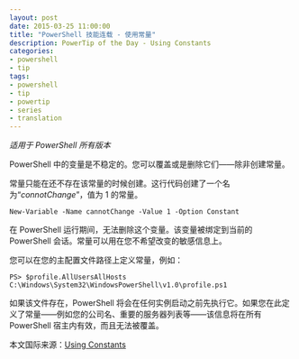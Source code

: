 ```yaml
---
layout: post
date: 2015-03-25 11:00:00
title: "PowerShell 技能连载 - 使用常量"
description: PowerTip of the Day - Using Constants
categories:
- powershell
- tip
tags:
- powershell
- tip
- powertip
- series
- translation
---
```

_适用于 PowerShell 所有版本_

PowerShell 中的变量是不稳定的。您可以覆盖或是删除它们——除非创建常量。

常量只能在还不存在该常量的时候创建。这行代码创建了一个名为“_connotChange_”，值为 1 的常量。

    New-Variable -Name cannotChange -Value 1 -Option Constant

在 PowerShell 运行期间，无法删除这个变量。该变量被绑定到当前的 PowerShell 会话。常量可以用在您不希望改变的敏感信息上。

您可以在您的主配置文件路径上定义常量，例如：

    PS> $profile.AllUsersAllHosts
    C:\Windows\System32\WindowsPowerShell\v1.0\profile.ps1                                                 

如果该文件存在，PowerShell 将会在任何实例启动之前先执行它。如果您在此定义了常量——例如您的公司名、重要的服务器列表等——该信息将在所有 PowerShell 宿主内有效，而且无法被覆盖。

<!--more-->
本文国际来源：[Using Constants](http://community.idera.com/powershell/powertips/b/tips/posts/using-constants)
